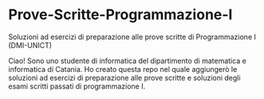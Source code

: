 # Prove-Scritte-Programmazione-I
Soluzioni ad esercizi di preparazione alle prove scritte di Programmazione I (DMI-UNICT)

Ciao! Sono uno studente di informatica del dipartimento di matematica e informatica di Catania. Ho creato questa repo nel quale aggiungerò le soluzioni ad esercizi di preparazione alle prove scritte e soluzioni degli esami scritti passati di programmazione I.
